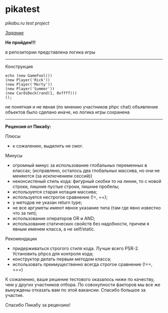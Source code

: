# pikatest
*pikabu.ru test project*

[*Задание*](https://pikabu.ru/page/interview/backend/06-2020/cards-game-fool.php)

**Не пройден!!!**

в репозитории представлена логика игры
***
Конструкция
```
echo (new GameFool())
(new Player('Rick'))
(new Player('Morty'))
(new Player('Summer'))
(new CardsDeck(rand(1, 0xffff)))
();
```
не понятная и не явная (по мнению участников phpc chat)
объявление объектов было сделано иначе, но логика игры сохранена
***
<b>Рецензия от Пикабу:</b>

Плюсы
- к сожалению, выделить не смог.

Минусы
- огромный минус за использование глобальных переменных в классах; (исправлено, осталось два глобальных массива, но они не меняются (за исключением сессий))
- неконсистеный стиль кода: фигурный скобки то на линии, то с новой строки, лишние пустые строки, лишние пробелы;
- используется старая нотация массива;
- используется нестрогое сравнение (!=, ==);
- у методов не указан return type;
- не все аргуметы имеют явное указание типа (там где явно известно что за тип);
- использование операторов OR и AND;
- использование статических свойств без надобности, причем я явным именем класса, а не self/static.

Рекомендации
- придерживаться строгого стиля кода. Лучше всего PSR-2. Установить phpcs для контроля кода;
- конструктор делать первым методом класса;
- использовать преимущественно всегда строгое сравнение (!==, ===)

К сожалению, ваше решение тестового оказалось ниже по качеству, чем у других участников отбора. По совокупности факторов мы все же вынуждены отказать вам по этой вакансии. Спасибо большое за участие.

Спасибо Пикабу за рецензию!
